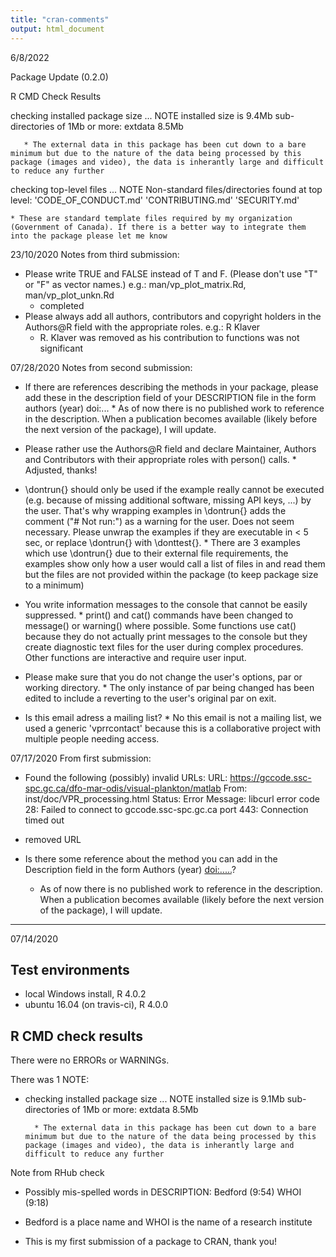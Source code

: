 ```yaml
---
title: "cran-comments"
output: html_document
---
```

6/8/2022

Package Update (0.2.0)

R CMD Check Results

checking installed package size ... NOTE
    installed size is  9.4Mb
    sub-directories of 1Mb or more:
      extdata   8.5Mb
      
       * The external data in this package has been cut down to a bare minimum but due to the nature of the data being processed by this package (images and video), the data is inherantly large and difficult to reduce any further

 checking top-level files ... NOTE
  Non-standard files/directories found at top level:
    'CODE_OF_CONDUCT.md' 'CONTRIBUTING.md' 'SECURITY.md'
    
    * These are standard template files required by my organization (Government of Canada). If there is a better way to integrate them into the package please let me know
    
    

23/10/2020
Notes from third submission:



* Please write TRUE and FALSE instead of T and F. (Please don't use "T" or "F" as vector names.) e.g.: man/vp_plot_matrix.Rd, man/vp_plot_unkn.Rd
    * completed
* Please always add all authors, contributors and copyright holders in the Authors@R field with the appropriate roles. e.g.: R Klaver
    * R. Klaver was removed as his contribution to functions was not significant


07/28/2020
Notes from second submission:

* If there are references describing the methods in your package, please
add these in the description field of your DESCRIPTION file in the form
authors (year) doi:...
        *  As of now there is no published work to reference in the description. When a publication becomes available (likely before the next version of the package), I will update.

* Please rather use the Authors@R field and declare Maintainer, Authors
and Contributors with their appropriate roles with person() calls.
        * Adjusted, thanks!
        

* \dontrun{} should only be used if the example really cannot be executed
(e.g. because of missing additional software, missing API keys, ...) by
the user. That's why wrapping examples in \dontrun{} adds the comment
("# Not run:") as a warning for the user.
Does not seem necessary.
Please unwrap the examples if they are executable in < 5 sec, or replace
\dontrun{} with \donttest{}.
          * There are 3 examples which use \dontrun{} due to their external file requirements, the examples show only how a user would call a list of files in and read them but the files are not provided within the package (to keep package size to a minimum)
      

* You write information messages to the console that cannot be easily
suppressed.
        * print() and cat() commands have been changed to message() or warning() where possible. Some functions use cat() because they do not actually print messages to the console but they create diagnostic text files for the user during complex procedures. Other functions are interactive and require user input.
        
        
* Please make sure that you do not change the user's options, par or
working directory.
        * The only instance of par being changed has been edited to include a reverting to the user's original par on exit.
        
        
* Is this email adress a mailing list?
        * No this email is not a mailing list, we used a generic 'vprrcontact' because this is a collaborative project with multiple people needing access.



07/17/2020
From first submission:

*   Found the following (possibly) invalid URLs:
     URL: https://gccode.ssc-spc.gc.ca/dfo-mar-odis/visual-plankton/matlab
       From: inst/doc/VPR_processing.html
       Status: Error
       Message: libcurl error code 28:
                Failed to connect to gccode.ssc-spc.gc.ca port 443: Connection
timed out

  * removed URL
  
* Is there some reference about the method you can add in the Description
field in the form Authors (year) <doi:.....>?

  * As of now there is no published work to reference in the description. When a publication becomes available (likely before the next version of the package), I will update. 
  
---
07/14/2020
## Test environments
* local Windows install, R 4.0.2
* ubuntu 16.04 (on travis-ci), R 4.0.0


## R CMD check results
There were no ERRORs or WARNINGs. 

There was 1 NOTE:
* checking installed package size ... NOTE
    installed size is  9.1Mb
    sub-directories of 1Mb or more:
      extdata   8.5Mb
      
      
        * The external data in this package has been cut down to a bare minimum but due to the nature of the data being processed by this package (images and video), the data is inherantly large and difficult to reduce any further
        
        
Note from RHub check
  * Possibly mis-spelled words in DESCRIPTION:
  Bedford (9:54)
  WHOI (9:18)
  * Bedford is a place name and WHOI is the name of a research institute
  
  * This is my first submission of a package to CRAN, thank you!
